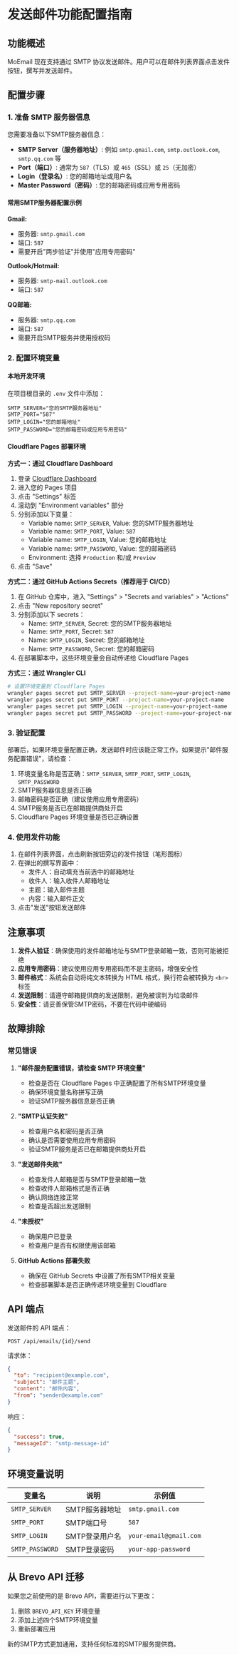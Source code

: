 # 发送邮件功能配置指南

## 功能概述

MoEmail 现在支持通过 SMTP 协议发送邮件。用户可以在邮件列表界面点击发件按钮，撰写并发送邮件。

## 配置步骤

### 1. 准备 SMTP 服务器信息

您需要准备以下SMTP服务器信息：

- **SMTP Server（服务器地址）**: 例如 `smtp.gmail.com`, `smtp.outlook.com`, `smtp.qq.com` 等
- **Port（端口）**: 通常为 `587`（TLS）或 `465`（SSL）或 `25`（无加密）
- **Login（登录名）**: 您的邮箱地址或用户名
- **Master Password（密码）**: 您的邮箱密码或应用专用密码

#### 常用SMTP服务器配置示例

**Gmail:**
- 服务器: `smtp.gmail.com`
- 端口: `587`
- 需要开启"两步验证"并使用"应用专用密码"

**Outlook/Hotmail:**
- 服务器: `smtp-mail.outlook.com`
- 端口: `587`

**QQ邮箱:**
- 服务器: `smtp.qq.com`
- 端口: `587`
- 需要开启SMTP服务并使用授权码

### 2. 配置环境变量

#### 本地开发环境

在项目根目录的 `.env` 文件中添加：

```env
SMTP_SERVER="您的SMTP服务器地址"
SMTP_PORT="587"
SMTP_LOGIN="您的邮箱地址"
SMTP_PASSWORD="您的邮箱密码或应用专用密码"
```

#### Cloudflare Pages 部署环境

**方式一：通过 Cloudflare Dashboard**

1. 登录 [Cloudflare Dashboard](https://dash.cloudflare.com/)
2. 进入您的 Pages 项目
3. 点击 "Settings" 标签
4. 滚动到 "Environment variables" 部分
5. 分别添加以下变量：
   - Variable name: `SMTP_SERVER`, Value: 您的SMTP服务器地址
   - Variable name: `SMTP_PORT`, Value: `587`
   - Variable name: `SMTP_LOGIN`, Value: 您的邮箱地址
   - Variable name: `SMTP_PASSWORD`, Value: 您的邮箱密码
   - Environment: 选择 `Production` 和/或 `Preview`
6. 点击 "Save"

**方式二：通过 GitHub Actions Secrets（推荐用于 CI/CD）**

1. 在 GitHub 仓库中，进入 "Settings" > "Secrets and variables" > "Actions"
2. 点击 "New repository secret"
3. 分别添加以下 secrets：
   - Name: `SMTP_SERVER`, Secret: 您的SMTP服务器地址
   - Name: `SMTP_PORT`, Secret: `587`
   - Name: `SMTP_LOGIN`, Secret: 您的邮箱地址
   - Name: `SMTP_PASSWORD`, Secret: 您的邮箱密码
4. 在部署脚本中，这些环境变量会自动传递给 Cloudflare Pages

**方式三：通过 Wrangler CLI**

```bash
# 设置环境变量到 Cloudflare Pages
wrangler pages secret put SMTP_SERVER --project-name=your-project-name
wrangler pages secret put SMTP_PORT --project-name=your-project-name
wrangler pages secret put SMTP_LOGIN --project-name=your-project-name
wrangler pages secret put SMTP_PASSWORD --project-name=your-project-name
```

### 3. 验证配置

部署后，如果环境变量配置正确，发送邮件时应该能正常工作。如果提示"邮件服务配置错误"，请检查：

1. 环境变量名称是否正确：`SMTP_SERVER`, `SMTP_PORT`, `SMTP_LOGIN`, `SMTP_PASSWORD`
2. SMTP服务器信息是否正确
3. 邮箱密码是否正确（建议使用应用专用密码）
4. SMTP服务是否已在邮箱提供商处开启
5. Cloudflare Pages 环境变量是否已正确设置

### 4. 使用发件功能

1. 在邮件列表界面，点击刷新按钮旁边的发件按钮（笔形图标）
2. 在弹出的撰写界面中：
   - 发件人：自动填充当前选中的邮箱地址
   - 收件人：输入收件人邮箱地址
   - 主题：输入邮件主题
   - 内容：输入邮件正文
3. 点击"发送"按钮发送邮件

## 注意事项

1. **发件人验证**：确保使用的发件邮箱地址与SMTP登录邮箱一致，否则可能被拒绝
2. **应用专用密码**：建议使用应用专用密码而不是主密码，增强安全性
3. **邮件格式**：系统会自动将纯文本转换为 HTML 格式，换行符会被转换为 `<br>` 标签
4. **发送限制**：请遵守邮箱提供商的发送限制，避免被误判为垃圾邮件
5. **安全性**：请妥善保管SMTP密码，不要在代码中硬编码

## 故障排除

### 常见错误

1. **"邮件服务配置错误，请检查 SMTP 环境变量"**
   - 检查是否在 Cloudflare Pages 中正确配置了所有SMTP环境变量
   - 确保环境变量名称拼写正确
   - 验证SMTP服务器信息是否正确

2. **"SMTP认证失败"**
   - 检查用户名和密码是否正确
   - 确认是否需要使用应用专用密码
   - 验证SMTP服务是否已在邮箱提供商处开启

3. **"发送邮件失败"**
   - 检查发件人邮箱是否与SMTP登录邮箱一致
   - 检查收件人邮箱格式是否正确
   - 确认网络连接正常
   - 检查是否超出发送限制

4. **"未授权"**
   - 确保用户已登录
   - 检查用户是否有权限使用该邮箱

5. **GitHub Actions 部署失败**
   - 确保在 GitHub Secrets 中设置了所有SMTP相关变量
   - 检查部署脚本是否正确传递环境变量到 Cloudflare

## API 端点

发送邮件的 API 端点：

```
POST /api/emails/{id}/send
```

请求体：
```json
{
  "to": "recipient@example.com",
  "subject": "邮件主题",
  "content": "邮件内容",
  "from": "sender@example.com"
}
```

响应：
```json
{
  "success": true,
  "messageId": "smtp-message-id"
}
```

## 环境变量说明

| 变量名 | 说明 | 示例值 |
|--------|------|--------|
| `SMTP_SERVER` | SMTP服务器地址 | `smtp.gmail.com` |
| `SMTP_PORT` | SMTP端口号 | `587` |
| `SMTP_LOGIN` | SMTP登录用户名 | `your-email@gmail.com` |
| `SMTP_PASSWORD` | SMTP登录密码 | `your-app-password` |

## 从 Brevo API 迁移

如果您之前使用的是 Brevo API，需要进行以下更改：

1. 删除 `BREVO_API_KEY` 环境变量
2. 添加上述四个SMTP环境变量
3. 重新部署应用

新的SMTP方式更加通用，支持任何标准的SMTP服务提供商。 